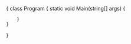 {
    class Program
    {
        static void Main(string[] args)
        {
            
        }
    }
}